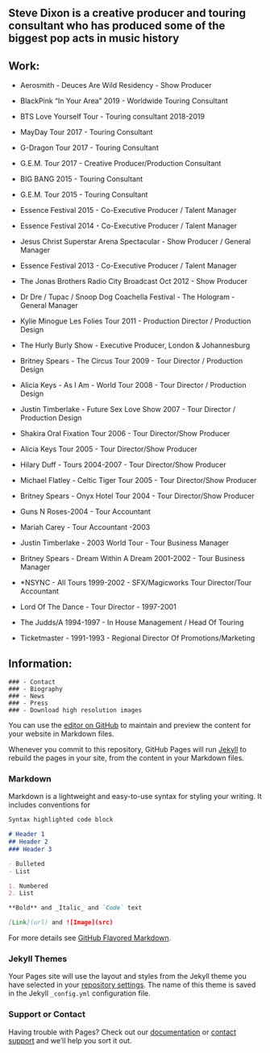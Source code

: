 ## Steve Dixon is a creative producer and touring consultant who has produced some of the biggest pop acts in music history

## Work:
- Aerosmith - Deuces Are Wild Residency - Show Producer

- BlackPink “In Your Area” 2019 - Worldwide Touring Consultant

- BTS Love Yourself Tour - Touring consultant 2018-2019

- MayDay Tour 2017 - Touring Consultant

- G-Dragon Tour 2017 - Touring Consultant

- G.E.M. Tour 2017 - Creative Producer/Production Consultant

- BIG BANG 2015 - Touring Consultant

- G.E.M. Tour 2015 - Touring Consultant

- Essence Festival 2015 - Co-Executive Producer / Talent Manager

- Essence Festival 2014 - Co-Executive Producer / Talent Manager

- Jesus Christ Superstar Arena Spectacular - Show Producer / General Manager

- Essence Festival 2013 - Co-Executive Producer / Talent Manager

- The Jonas Brothers Radio City Broadcast Oct 2012 - Show Producer

- Dr Dre / Tupac / Snoop Dog Coachella Festival - The Hologram - General Manager

- Kylie Minogue Les Folies Tour 2011 - Production Director / Production Design

- The Hurly Burly Show - Executive Producer, London & Johannesburg

- Britney Spears - The Circus Tour 2009 - Tour Director / Production Design

- Alicia Keys - As I Am - World Tour 2008 - Tour Director / Production Design

- Justin Timberlake - Future Sex Love Show 2007 - Tour Director / Production Design

- Shakira Oral Fixation Tour 2006 - Tour Director/Show Producer

- Alicia Keys Tour 2005 - Tour Director/Show Producer

- Hilary Duff - Tours 2004-2007 - Tour Director/Show Producer

- Michael Flatley - Celtic Tiger Tour 2005 - Tour Director/Show Producer

- Britney Spears - Onyx Hotel Tour 2004 - Tour Director/Show Producer

- Guns N Roses-2004 - Tour Accountant

- Mariah Carey - Tour Accountant -2003

- Justin Timberlake - 2003 World Tour - Tour Business Manager

- Britney Spears - Dream Within A Dream 2001-2002 - Tour Business Manager

- *NSYNC - All Tours 1999-2002 - SFX/Magicworks Tour Director/Tour Accountant

- Lord Of The Dance - Tour Director - 1997-2001

- The Judds/A 1994-1997 - In House Management / Head Of Touring

- Ticketmaster - 1991-1993 - Regional Director Of Promotions/Marketing

## Information:
	### - Contact
	### - Biography
	### - News
	### - Press
	### - Download high resolution images

You can use the [editor on GitHub](https://github.com/mulvi/stevedixon/edit/master/index.md) to maintain and preview the content for your website in Markdown files.

Whenever you commit to this repository, GitHub Pages will run [Jekyll](https://jekyllrb.com/) to rebuild the pages in your site, from the content in your Markdown files.

### Markdown

Markdown is a lightweight and easy-to-use syntax for styling your writing. It includes conventions for

```markdown
Syntax highlighted code block

# Header 1
## Header 2
### Header 3

- Bulleted
- List

1. Numbered
2. List

**Bold** and _Italic_ and `Code` text

[Link](url) and ![Image](src)
```

For more details see [GitHub Flavored Markdown](https://guides.github.com/features/mastering-markdown/).

### Jekyll Themes

Your Pages site will use the layout and styles from the Jekyll theme you have selected in your [repository settings](https://github.com/mulvi/stevedixon/settings). The name of this theme is saved in the Jekyll `_config.yml` configuration file.

### Support or Contact

Having trouble with Pages? Check out our [documentation](https://help.github.com/categories/github-pages-basics/) or [contact support](https://github.com/contact) and we’ll help you sort it out.
